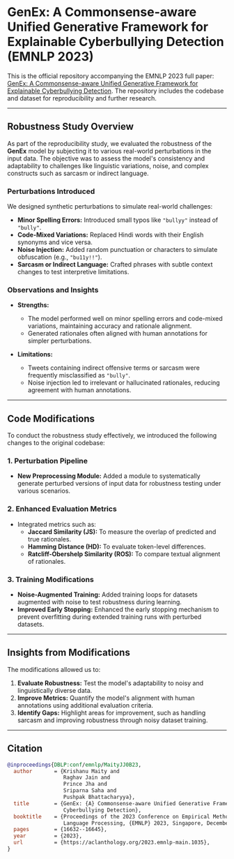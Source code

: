 # GenEx: A Commonsense-aware Unified Generative Framework for Explainable Cyberbullying Detection (EMNLP 2023)

This is the official repository accompanying the EMNLP 2023 full paper: [GenEx: A Commonsense-aware Unified Generative Framework for Explainable Cyberbullying Detection](https://aclanthology.org/2023.emnlp-main.1035.pdf). The repository includes the codebase and dataset for reproducibility and further research.

---

## Robustness Study Overview

As part of the reproducibility study, we evaluated the robustness of the **GenEx** model by subjecting it to various real-world perturbations in the input data. The objective was to assess the model's consistency and adaptability to challenges like linguistic variations, noise, and complex constructs such as sarcasm or indirect language.

### Perturbations Introduced

We designed synthetic perturbations to simulate real-world challenges:

- **Minor Spelling Errors:** Introduced small typos like `"bullyy"` instead of `"bully"`.
- **Code-Mixed Variations:** Replaced Hindi words with their English synonyms and vice versa.
- **Noise Injection:** Added random punctuation or characters to simulate obfuscation (e.g., `"bu11y!!"`).
- **Sarcasm or Indirect Language:** Crafted phrases with subtle context changes to test interpretive limitations.

### Observations and Insights

- **Strengths:** 
  - The model performed well on minor spelling errors and code-mixed variations, maintaining accuracy and rationale alignment.
  - Generated rationales often aligned with human annotations for simpler perturbations.

- **Limitations:**
  - Tweets containing indirect offensive terms or sarcasm were frequently misclassified as `"bully"`.
  - Noise injection led to irrelevant or hallucinated rationales, reducing agreement with human annotations.

---

## Code Modifications

To conduct the robustness study effectively, we introduced the following changes to the original codebase:

### 1. Perturbation Pipeline
- **New Preprocessing Module:** Added a module to systematically generate perturbed versions of input data for robustness testing under various scenarios.

### 2. Enhanced Evaluation Metrics
- Integrated metrics such as:
  - **Jaccard Similarity (JS):** To measure the overlap of predicted and true rationales.
  - **Hamming Distance (HD):** To evaluate token-level differences.
  - **Ratcliff-Obershelp Similarity (ROS):** To compare textual alignment of rationales.

### 3. Training Modifications
- **Noise-Augmented Training:** Added training loops for datasets augmented with noise to test robustness during learning.
- **Improved Early Stopping:** Enhanced the early stopping mechanism to prevent overfitting during extended training runs with perturbed datasets.

---

## Insights from Modifications

The modifications allowed us to:

1. **Evaluate Robustness:** Test the model's adaptability to noisy and linguistically diverse data.
2. **Improve Metrics:** Quantify the model's alignment with human annotations using additional evaluation criteria.
3. **Identify Gaps:** Highlight areas for improvement, such as handling sarcasm and improving robustness through noisy dataset training.

---

## Citation

```bibtex
@inproceedings{DBLP:conf/emnlp/MaityJJ0B23,
  author       = {Krishanu Maity and
                  Raghav Jain and
                  Prince Jha and
                  Sriparna Saha and
                  Pushpak Bhattacharyya},
  title        = {GenEx: {A} Commonsense-aware Unified Generative Framework for Explainable
                  Cyberbullying Detection},
  booktitle    = {Proceedings of the 2023 Conference on Empirical Methods in Natural
                  Language Processing, {EMNLP} 2023, Singapore, December 6-10, 2023},
  pages        = {16632--16645},
  year         = {2023},
  url          = {https://aclanthology.org/2023.emnlp-main.1035},
}
